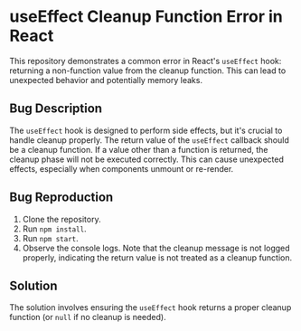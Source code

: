 # useEffect Cleanup Function Error in React

This repository demonstrates a common error in React's `useEffect` hook: returning a non-function value from the cleanup function. This can lead to unexpected behavior and potentially memory leaks.

## Bug Description
The `useEffect` hook is designed to perform side effects, but it's crucial to handle cleanup properly.  The return value of the `useEffect` callback should be a cleanup function. If a value other than a function is returned, the cleanup phase will not be executed correctly. This can cause unexpected effects, especially when components unmount or re-render.

## Bug Reproduction
1. Clone the repository.
2. Run `npm install`.
3. Run `npm start`.
4. Observe the console logs. Note that the cleanup message is not logged properly, indicating the return value is not treated as a cleanup function.

## Solution
The solution involves ensuring the `useEffect` hook returns a proper cleanup function (or `null` if no cleanup is needed).